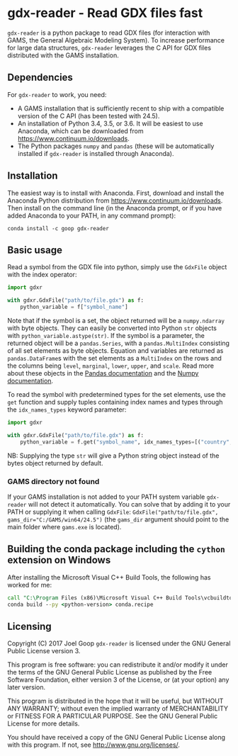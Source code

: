 # gdx-reader - Read GDX files fast

`gdx-reader` is a python package to read GDX files (for interaction with GAMS, the General Algebraic Modeling System). To increase performance for large data structures, `gdx-reader` leverages the C API for GDX files distributed with the GAMS installation.


## Dependencies

For `gdx-reader` to work, you need:

- A GAMS installation that is sufficiently recent to ship with a compatible version of the C API (has been tested with 24.5).
- An installation of Python 3.4, 3.5, or 3.6. It will be easiest to use Anaconda, which can be downloaded from https://www.continuum.io/downloads.
- The Python packages `numpy` and `pandas` (these will be automatically installed if `gdx-reader` is installed through Anaconda).


## Installation 

The easiest way is to install with Anaconda. First, download and install the Anaconda Python distribution from https://www.continuum.io/downloads. Then install on the command line (in the Anaconda prompt, or if you have added Anaconda to your PATH, in any command prompt):
```
conda install -c goop gdx-reader
```


## Basic usage

Read a symbol from the GDX file into python, simply use the `GdxFile` object with the index operator:

```python
import gdxr

with gdxr.GdxFile("path/to/file.gdx") as f:
    python_variable = f["symbol_name"]
```

Note that if the symbol is a set, the object returned will be a `numpy.ndarray` with byte objects. They can easily be converted into Python `str` objects with `python_variable.astype(str)`. If the symbol is a parameter, the returned object will be a `pandas.Series`, with a `pandas.MultiIndex` consisting of all set elements as byte objects. Equation and variables are returned as `pandas.DataFrame`s with the set elements as a `MultiIndex` on the rows and the columns being `level`, `marginal`, `lower`, `upper`, and `scale`. Read more about these objects in the [Pandas documentation](http://pandas.pydata.org/pandas-docs/stable/) and the [Numpy documentation](https://docs.scipy.org/doc/numpy/).

To read the symbol with predetermined types for the set elements, use the `get` function and supply tuples containing index names and types through the `idx_names_types` keyword parameter:

```python
import gdxr

with gdxr.GdxFile("path/to/file.gdx") as f:
    python_variable = f.get("symbol_name", idx_names_types=[("country", str), ("timestep", int)])
```

NB: Supplying the type `str` will give a Python string object instead of the bytes object returned by default.


### GAMS directory not found

If your GAMS installation is not added to your PATH system variable `gdx-reader` will not detect it automatically. You can solve that by adding it to your PATH or supplying it when calling `GdxFile`: `GdxFile("path/to/file.gdx", gams_dir="C:/GAMS/win64/24.5")` (the `gams_dir` argument should point to the main folder where `gams.exe` is located).


## Building the conda package including the `cython` extension on Windows

After installing the Microsoft Visual C++ Build Tools, the following has worked for me:
```bat
call "C:\Program Files (x86)\Microsoft Visual C++ Build Tools\vcbuildtools.bat" amd64
conda build --py <python-version> conda.recipe
```


## Licensing

Copyright (C) 2017 Joel Goop `gdx-reader` is licensed under the GNU General Public License version 3.

This program is free software: you can redistribute it and/or modify it under the terms of the GNU General Public License as published by the Free Software Foundation, either version 3 of the License, or (at your option) any later version.

This program is distributed in the hope that it will be useful, but WITHOUT ANY WARRANTY; without even the implied warranty of MERCHANTABILITY or FITNESS FOR A PARTICULAR PURPOSE. See the GNU General Public License for more details.

You should have received a copy of the GNU General Public License along with this program. If not, see http://www.gnu.org/licenses/.